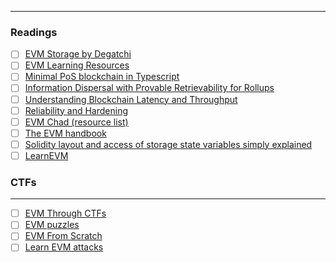 ------
### Readings
- [ ] [EVM Storage by Degatchi](https://degatchi.com/articles/low_level_guide_to_soliditys_storage_management) 
- [ ] [EVM Learning Resources](https://www.zaryabs.com/evm-learning-resources/)
- [ ] [Minimal PoS blockchain in Typescript](https://naivecoinstake.learn.uno/)
- [ ] [Information Dispersal with Provable Retrievability for Rollups](https://arxiv.org/pdf/2111.12323.pdf)
- [ ] [Understanding Blockchain Latency and Throughput](https://www.paradigm.xyz/2022/07/consensus-throughput)
- [ ] [Reliability and Hardening](https://t.co/UdNj0sWJZq)
- [ ] [EVM Chad (resource list)](https://t.co/OeOrzV31nu)
- [ ] [The EVM handbook](https://t.co/MPDus9m96a)
- [ ] [Solidity layout and access of storage state variables simply explained](https://t.co/8t7Ej5jLSc)
- [ ] [LearnEVM](https://learnevm.com/)

### CTFs
---
- [ ] [EVM Through CTFs](https://www.evmthroughctfs.com/)
- [ ] [EVM puzzles](https://t.co/rPp1MPY0yX)
- [ ] [EVM From Scratch](https://github.com/w1nt3r-eth/evm-from-scratch/tree/main)
- [ ] [Learn EVM attacks](https://github.com/coinspect/learn-evm-attacks)